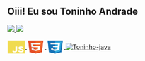 ## Oiii! Eu sou Toninho Andrade
 <div>
  <a href="https://github.com/ToninhoDev">
  <img height="150em" src="https://github-readme-stats.vercel.app/api?username=ToninhoDev&show_icons=true&theme=merko&include_all_commits=true&count_private=true"/>
  <img height="150em" src="https://github-readme-stats.vercel.app/api/top-langs/?username=ToninhoDev&layout=compact&langs_count=7&theme=merko"/>
</div>
  <div style="display: inline_block"><br>
  <img align="center" alt="Toninho-Js" height="30" width="40" src="https://raw.githubusercontent.com/devicons/devicon/master/icons/javascript/javascript-plain.svg">
  <img align="center" alt="Toninho-HTML" height="30" width="40" src="https://raw.githubusercontent.com/devicons/devicon/master/icons/html5/html5-original.svg">
  <img align="center" alt="Toninho-CSS" height="30" width="40" src="https://raw.githubusercontent.com/devicons/devicon/master/icons/css3/css3-original.svg">
  <img align="center" alt="Toninho-java" height="30" width="40" src="https://cdn.jsdelivr.net/gh/devicons/devicon/icons/java/java-original.svg" />
    
</div>



